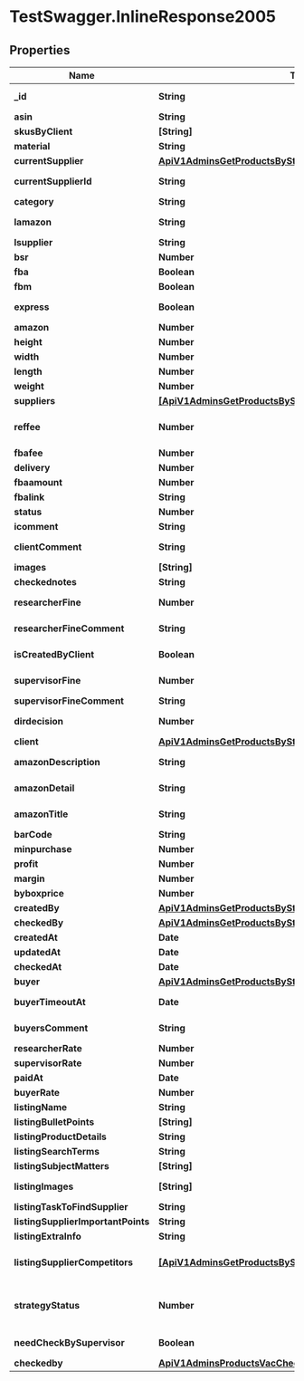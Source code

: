 # TestSwagger.InlineResponse2005

## Properties

Name | Type | Description | Notes
------------ | ------------- | ------------- | -------------
**_id** | **String** | GUID продукта в базе данных | 
**asin** | **String** | ASIN продукта | [optional] 
**skusByClient** | **[String]** |  | [optional] 
**material** | **String** |  | [optional] 
**currentSupplier** | [**ApiV1AdminsGetProductsByStatusCurrentSupplier**](ApiV1AdminsGetProductsByStatusCurrentSupplier.md) |  | [optional] 
**currentSupplierId** | **String** | GUID поставщика в базе данных | [optional] 
**category** | **String** | Категория | [optional] 
**lamazon** | **String** | Ссылка на этот продукт на амазоне. | 
**lsupplier** | **String** | Ссылка на поставщика. | [optional] 
**bsr** | **Number** |  | 
**fba** | **Boolean** | Признак fba | 
**fbm** | **Boolean** | Признак fbm | [optional] 
**express** | **Boolean** | Признак экспресс доставки. | [optional] 
**amazon** | **Number** |  | 
**height** | **Number** | Высота | [optional] 
**width** | **Number** | Ширина | [optional] 
**length** | **Number** | Длинна | [optional] 
**weight** | **Number** | Вес | [optional] 
**suppliers** | [**[ApiV1AdminsGetProductsByStatusCurrentSupplier]**](ApiV1AdminsGetProductsByStatusCurrentSupplier.md) |  | 
**reffee** | **Number** | комиссия которую берет амазон за любой заказ - 15% | [optional] 
**fbafee** | **Number** | ФБА комиссия | [optional] 
**delivery** | **Number** | Стоимость доставки. | [optional] 
**fbaamount** | **Number** |  Общая сумма с фба. | [optional] 
**fbalink** | **String** | ФБА ссылка | [optional] 
**status** | **Number** | Код текущего статуса | [optional] 
**icomment** | **String** | Комментарии к товару. | 
**clientComment** | **String** | Комментарии к товару, от клиента. | [optional] 
**images** | **[String]** | Массив картинок. | [optional] 
**checkednotes** | **String** |  | [optional] 
**researcherFine** | **Number** | Размер штрафа менеджеру. | [optional] 
**researcherFineComment** | **String** | Комментарии к штрафу. | [optional] 
**isCreatedByClient** | **Boolean** | Признак isCreatedByClient | [optional] 
**supervisorFine** | **Number** | Размер штрафа на супервайзера. | [optional] 
**supervisorFineComment** | **String** | Комментарии к штрафу | [optional] 
**dirdecision** | **Number** | Код решения директора. | [optional] 
**client** | [**ApiV1AdminsGetProductsByStatusClient**](ApiV1AdminsGetProductsByStatusClient.md) |  | [optional] 
**amazonDescription** | **String** | Описание с сайта амазон. | [optional] 
**amazonDetail** | **String** | Данные из поля детали с сайта амазон. | [optional] 
**amazonTitle** | **String** | Заголовок на товар с сайта амазон. | [optional] 
**barCode** | **String** | Баркод | [optional] 
**minpurchase** | **Number** | Минимальный заказ | [optional] 
**profit** | **Number** | Прибыль | [optional] 
**margin** | **Number** | Маржа | [optional] 
**byboxprice** | **Number** | Цена | [optional] 
**createdBy** | [**ApiV1AdminsGetProductsByStatusClient**](ApiV1AdminsGetProductsByStatusClient.md) |  | [optional] 
**checkedBy** | [**ApiV1AdminsGetProductsByStatusClient**](ApiV1AdminsGetProductsByStatusClient.md) |  | [optional] 
**createdAt** | **Date** | Дата создания | [optional] 
**updatedAt** | **Date** | Дата изменения | [optional] 
**checkedAt** | **Date** | Дата проверки | [optional] 
**buyer** | [**ApiV1AdminsGetProductsByStatusClient**](ApiV1AdminsGetProductsByStatusClient.md) |  | [optional] 
**buyerTimeoutAt** | **Date** | Дедлаин на на поиск поставщика байером. | [optional] 
**buyersComment** | **String** | Комментарии к товару от байера. | [optional] 
**researcherRate** | **Number** | Савка ресечера. | [optional] 
**supervisorRate** | **Number** | Савка супервайзера. | [optional] 
**paidAt** | **Date** | Дата оплаты | [optional] 
**buyerRate** | **Number** | Савка байера. | [optional] 
**listingName** | **String** |  | [optional] 
**listingBulletPoints** | **[String]** | Массив ... | [optional] 
**listingProductDetails** | **String** |  | [optional] 
**listingSearchTerms** | **String** |  | [optional] 
**listingSubjectMatters** | **[String]** | Массив ... | [optional] 
**listingImages** | **[String]** | массив картинок(в виде прямых ссылок). | [optional] 
**listingTaskToFindSupplier** | **String** |  | [optional] 
**listingSupplierImportantPoints** | **String** |  | [optional] 
**listingExtraInfo** | **String** |  | [optional] 
**listingSupplierCompetitors** | [**[ApiV1AdminsGetProductsByStatusListingSupplierCompetitors]**](ApiV1AdminsGetProductsByStatusListingSupplierCompetitors.md) | Массив объектов: ссылки и комментарии к конкурентам | [optional] 
**strategyStatus** | **Number** | У поля на данный момент будет 5 возможных значений: 0, 10, 20, 30, 40 | [optional] 
**needCheckBySupervisor** | **Boolean** | Признак needCheckBySupervisor | [optional] 
**checkedby** | [**ApiV1AdminsProductsVacCheckedby**](ApiV1AdminsProductsVacCheckedby.md) |  | [optional] 


